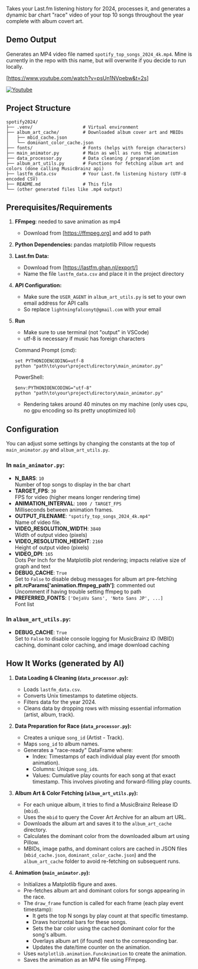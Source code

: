 Takes your Last.fm listening history for 2024, processes it, and generates a dynamic bar chart "race" video of your top 10 songs throughout the year complete with album covert art. 

## Demo Output

Generates an MP4 video file named `spotify_top_songs_2024_4k.mp4`. 
Mine is currently in the repo with this name, but will overwrite if you decide to run locally.

[https://www.youtube.com/watch?v=psUn1NVpebw&t=2s]

[![Youtube](https://img.youtube.com/vi/psUn1NVpebw/hqdefault.jpg)](https://www.youtube.com/watch?v=psUn1NVpebw&t=2s)

## Project Structure

```
spotify2024/
├── .venv/                   # Virtual environment
├── album_art_cache/         # Downloaded album cover art and MBIDs
│   ├── mbid_cache.json
│   └── dominant_color_cache.json
├── fonts/                   # Fonts (helps with foreign characters)
├── main_animator.py         # Main as well as runs the animation
├── data_processor.py        # Data cleaning / preparation
├── album_art_utils.py       # Functions for fetching album art and colors (done calling MusicBrainz api)
├── lastfm_data.csv          # Your Last.fm listening history (UTF-8 encoded CSV)
├── README.md                # This file
└── (other generated files like .mp4 output)
```

## Prerequisites/Requirements

1.  **FFmpeg**: needed to save animation as mp4
    *   Download from [https://ffmpeg.org] and add to path
2.  **Python Dependencies:**
    pandas
    matplotlib
    Pillow
    requests
3.  **Last.fm Data:**
    *   Download from [https://lastfm.ghan.nl/export/]
    *   Name the file `lastfm_data.csv` and place it in the project directory
4. **API Configuration:**
    *   Make sure the `USER_AGENT` in `album_art_utils.py` is set to your own email address for API calls
    *   So replace `lightningfalconyt@gmail.com` with your email
5. **Run**
    *   Make sure to use terminal (not "output" in VSCode)
    *   utf-8 is necessary if music has foreign characters

    Command Prompt (cmd):
    ```shell
    set PYTHONIOENCODING=utf-8
    python "path\to\your\project\directory\main_animator.py"
    ```
    PowerShell:
    ```shell
    $env:PYTHONIOENCODING="utf-8"
    python "path\to\your\project\directory\main_animator.py"
    ```

    *   Rendering takes around 40 minutes on my machine (only uses cpu, no gpu encoding so its pretty unoptimized lol)

## Configuration

You can adjust some settings by changing the constants at the top of `main_animator.py` and `album_art_utils.py`.

### In `main_animator.py`:

*   **N_BARS**: `10`  
    Number of top songs to display in the bar chart
*   **TARGET_FPS**: `30`  
    FPS for video (higher means longer rendering time)
*   **ANIMATION_INTERVAL**: `1000 / TARGET_FPS`  
    Milliseconds between animation frames.
*   **OUTPUT_FILENAME**: `"spotify_top_songs_2024_4k.mp4"`  
    Name of video file.
*   **VIDEO_RESOLUTION_WIDTH**: `3840`  
    Width of output video (pixels)
*   **VIDEO_RESOLUTION_HEIGHT**: `2160`  
    Height of output video (pixels)
*   **VIDEO_DPI**: `165`  
    Dots Per Inch for the Matplotlib plot rendering; impacts relative size of graph and text
*   **DEBUG_CACHE**: `True`  
    Set to `False` to disable debug messages for album art pre-fetching
*   **plt.rcParams['animation.ffmpeg_path']**: commented out  
    Uncomment if having trouble setting ffmpeg to path
*   **PREFERRED_FONTS**: `['DejaVu Sans', 'Noto Sans JP', ...]`  
    Font list

### In `album_art_utils.py`:

*   **DEBUG_CACHE**: `True`  
    Set to `False` to disable console logging for MusicBrainz ID (MBID) caching, dominant color caching, and image download caching

## How It Works (generated by AI)

1.  **Data Loading & Cleaning (`data_processor.py`):**
    *   Loads `lastfm_data.csv`.
    *   Converts Unix timestamps to datetime objects.
    *   Filters data for the year 2024.
    *   Cleans data by dropping rows with missing essential information (artist, album, track).

2.  **Data Preparation for Race (`data_processor.py`):**
    *   Creates a unique `song_id` (Artist - Track).
    *   Maps `song_id` to album names.
    *   Generates a "race-ready" DataFrame where:
        *   Index: Timestamps of each individual play event (for smooth animation).
        *   Columns: Unique `song_id`s.
        *   Values: Cumulative play counts for each song at that exact timestamp. This involves pivoting and forward-filling play counts.

3.  **Album Art & Color Fetching (`album_art_utils.py`):**
    *   For each unique album, it tries to find a MusicBrainz Release ID (`mbid`).
    *   Uses the `mbid` to query the Cover Art Archive for an album art URL.
    *   Downloads the album art and saves it to the `album_art_cache` directory.
    *   Calculates the dominant color from the downloaded album art using Pillow.
    *   MBIDs, image paths, and dominant colors are cached in JSON files (`mbid_cache.json`, `dominant_color_cache.json`) and the `album_art_cache` folder to avoid re-fetching on subsequent runs.

4.  **Animation (`main_animator.py`):**
    *   Initializes a Matplotlib figure and axes.
    *   Pre-fetches album art and dominant colors for songs appearing in the race.
    *   The `draw_frame` function is called for each frame (each play event timestamp):
        *   It gets the top N songs by play count at that specific timestamp.
        *   Draws horizontal bars for these songs.
        *   Sets the bar color using the cached dominant color for the song's album.
        *   Overlays album art (if found) next to the corresponding bar.
        *   Updates the date/time counter on the animation.
    *   Uses `matplotlib.animation.FuncAnimation` to create the animation.
    *   Saves the animation as an MP4 file using FFmpeg.
